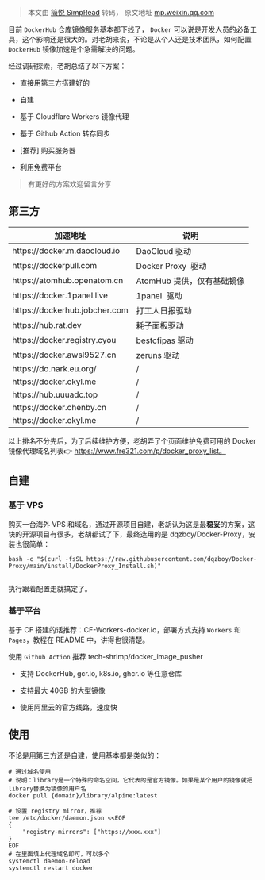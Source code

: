 > 本文由 [简悦 SimpRead](http://ksria.com/simpread/) 转码， 原文地址 [mp.weixin.qq.com](https://mp.weixin.qq.com/s/iZJ8FSJFiFAWdVxKuY_Cqw)

目前 `DockerHub` 仓库镜像服务基本都下线了， `Docker` 可以说是开发人员的必备工具，这个影响还是很大的。对老胡来说，不论是从个人还是技术团队，如何配置 `DockerHub` 镜像加速是个急需解决的问题。

经过调研探索，老胡总结了以下方案：

*   直接用第三方搭建好的
    
*   自建
    

*   基于 Cloudflare Workers 镜像代理
    
*   基于 Github Action 转存同步
    
*   [推荐] 购买服务器
    
*   利用免费平台
    

> 有更好的方案欢迎留言分享

第三方
---

<table><thead><tr><th>加速地址</th><th>说明</th></tr></thead><tbody><tr><td>https://docker.m.daocloud.io</td><td>DaoCloud 驱动</td></tr><tr><td>https://dockerpull.com</td><td>Docker Proxy &nbsp;驱动</td></tr><tr><td>https://atomhub.openatom.cn</td><td>AtomHub 提供，仅有基础镜像</td></tr><tr><td>https://docker.1panel.live</td><td>1panel &nbsp;驱动</td></tr><tr><td>https://dockerhub.jobcher.com</td><td>打工人日报驱动</td></tr><tr><td>https://hub.rat.dev</td><td>耗子面板驱动</td></tr><tr><td>https://docker.registry.cyou</td><td>bestcfipas 驱动</td></tr><tr><td>https://docker.awsl9527.cn</td><td>zeruns 驱动</td></tr><tr><td>https://do.nark.eu.org/</td><td>/</td></tr><tr><td>https://docker.ckyl.me</td><td>/</td></tr><tr><td>https://hub.uuuadc.top</td><td>/</td></tr><tr><td>https://docker.chenby.cn</td><td>/</td></tr><tr><td>https://docker.ckyl.me</td><td>/</td></tr></tbody></table>

以上排名不分先后，为了后续维护方便，老胡弄了个页面维护免费可用的 Docker 镜像代理域名列表👉 https://www.fre321.com/p/docker_proxy_list。

自建
--

### 基于 VPS

购买一台海外 VPS 和域名，通过开源项目自建，老胡认为这是最**稳妥**的方案，这块的开源项目有很多，老胡都试了下，最终选用的是 dqzboy/Docker-Proxy，安装也很简单：

```
bash -c "$(curl -fsSL https://raw.githubusercontent.com/dqzboy/Docker-Proxy/main/install/DockerProxy_Install.sh)"


```

执行跟着配置走就搞定了。

### 基于平台

基于 CF 搭建的话推荐：CF-Workers-docker.io，部署方式支持 `Workers` 和 `Pages`，教程在 README 中，讲得也很清楚。

使用 `Github Action` 推荐 tech-shrimp/docker_image_pusher

*   支持 DockerHub, gcr.io, k8s.io, ghcr.io 等任意仓库
    
*   支持最大 40GB 的大型镜像
    
*   使用阿里云的官方线路，速度快
    

使用
--

不论是用第三方还是自建，使用基本都是类似的：

```
# 通过域名使用
# 说明：library是一个特殊的命名空间，它代表的是官方镜像。如果是某个用户的镜像就把library替换为镜像的用户名
docker pull {domain}/library/alpine:latest

# 设置 registry mirror，推荐
tee /etc/docker/daemon.json <<EOF
{
    "registry-mirrors": ["https://xxx.xxx"]
}
EOF
# 在里面填上代理域名即可，可以多个
systemctl daemon-reload
systemctl restart docker


```